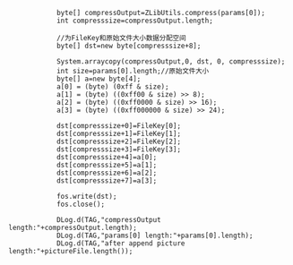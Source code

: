                 byte[] compressOutput=ZLibUtils.compress(params[0]);
                int compresssize=compressOutput.length;
                
                //为FileKey和原始文件大小数据分配空间
                byte[] dst=new byte[compresssize+8];
                
                System.arraycopy(compressOutput,0, dst, 0, compresssize);
                int size=params[0].length;//原始文件大小  
                byte[] a=new byte[4];
                a[0] = (byte) (0xff & size);
                a[1] = (byte) ((0xff00 & size) >> 8);
                a[2] = (byte) ((0xff0000 & size) >> 16);
                a[3] = (byte) ((0xff000000 & size) >> 24);
                
                dst[compresssize+0]=FileKey[0];
                dst[compresssize+1]=FileKey[1];
                dst[compresssize+2]=FileKey[2];
                dst[compresssize+3]=FileKey[3];
                dst[compresssize+4]=a[0];
                dst[compresssize+5]=a[1];
                dst[compresssize+6]=a[2];
                dst[compresssize+7]=a[3];
                        
                fos.write(dst);
                fos.close();
                
                DLog.d(TAG,"compressOutput length:"+compressOutput.length);
                DLog.d(TAG,"params[0] length:"+params[0].length);
                DLog.d(TAG,"after append picture length:"+pictureFile.length());